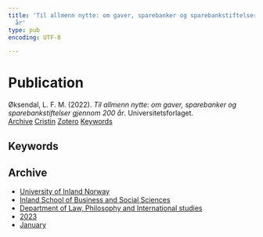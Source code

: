 ```yaml
---
title: 'Til allmenn nytte: om gaver, sparebanker og sparebankstiftelser gjennom 200
  år'
type: pub
encoding: UTF-8

---
```

<h1>Publication</h1>
<article id="csl-bib-container-UI4CH3XJ" class="csl-bib-container">
  <div class="csl-bib-body"> <div class="csl-entry">Øksendal, L. F. M. (2022). <i>Til allmenn nytte: om gaver, sparebanker og sparebankstiftelser gjennom 200 år</i>. Universitetsforlaget.</div> </div>
  <div class="csl-bib-buttons">
    <a href="#taxonomy-article-UI4CH3XJ" alt="archive" class="csl-bib-button">Archive</a>
    <a href="https://app.cristin.no/results/show.jsf?id=2106177" alt="Cristin" class="csl-bib-button">Cristin</a>
    <a href="http://zotero.org/groups/5881554/items/UI4CH3XJ" alt="Zotero" class="csl-bib-button">Zotero</a>
    <a href="#keywords-article-UI4CH3XJ" alt="keywords" class="csl-bib-button">Keywords</a>
  </div>
  <div id="csl-bib-meta-container-UI4CH3XJ"></div>
</article>
<div id="csl-bib-meta-UI4CH3XJ" class="csl-bib-meta">
  <article id="keywords-article-UI4CH3XJ" class="keywords-article">
    <h1>Keywords</h1>
    
  </article>
  <article id="taxonomy-article-UI4CH3XJ" class="taxonomy-article">
    <h1>Archive</h1>
    <ul>
      <li><a href="{{< params subfolder >}}en/archive/?key=3DCRN523">University of Inland Norway</a></li>
      <li><a href="{{< params subfolder >}}en/archive/?key=DU8Q9LN9">Inland School of Business and Social Sciences</a></li>
      <li><a href="{{< params subfolder >}}en/archive/?key=ITYAG68H">Department of Law, Philosophy and International studies</a></li>
      <li><a href="{{< params subfolder >}}en/archive/?key=8Y35X54R">2023</a></li>
      <li><a href="{{< params subfolder >}}en/archive/?key=UHAYA7EU">January</a></li>
    </ul>
  </article>
</div>
